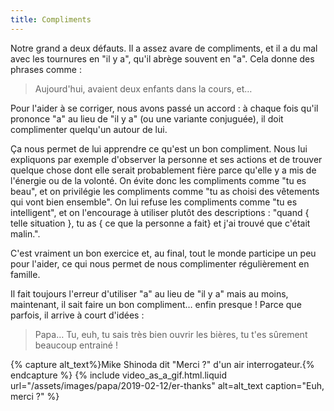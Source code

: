 ```yaml
---
title: Compliments
---
```


Notre grand a deux défauts. Il a assez avare de compliments, et il a du mal avec les tournures en "il y a", qu'il abrège souvent en "a". Cela donne des phrases comme :

> Aujourd'hui, avaient deux enfants dans la cours, et…

Pour l'aider à se corriger, nous avons passé un accord : à chaque fois qu'il prononce "a" au lieu de "il y a" (ou une variante conjuguée), il doit complimenter quelqu'un autour de lui.

<!-- more -->

Ça nous permet de lui apprendre ce qu'est un bon compliment. Nous lui expliquons par exemple d'observer la personne et ses actions et de trouver quelque chose dont elle serait probablement fière parce qu'elle y a mis de l'énergie ou de la volonté. On évite donc les compliments comme "tu es beau", et on privilégie les compliments comme "tu as choisi des vêtements qui vont bien ensemble". On lui refuse les compliments comme "tu es intelligent", et on l'encourage à utiliser plutôt des descriptions : "quand { telle situation }, tu as { ce que la personne a fait} et j'ai trouvé que c'était malin.".

C'est vraiment un bon exercice et, au final, tout le monde participe un peu pour l'aider, ce qui nous permet de nous complimenter régulièrement en famille.

Il fait toujours l'erreur d'utiliser "a" au lieu de "il y a" mais au moins, maintenant, il sait faire un bon compliment… enfin presque ! Parce que parfois, il arrive à court d'idées :

> Papa… Tu, euh, tu sais très bien ouvrir les bières, tu t'es sûrement beaucoup entrainé !

{% capture alt_text%}Mike Shinoda dit "Merci ?" d'un air interrogateur.{% endcapture %} {% include video_as_a_gif.html.liquid
url="/assets/images/papa/2019-02-12/er-thanks"
alt=alt_text
caption="Euh, merci ?"
%}
